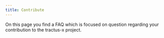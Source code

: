 ```yaml
---
title: Contribute
---
```


On this page you find a FAQ which is focused on question regarding your contribution to the tractus-x project.
